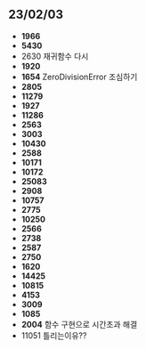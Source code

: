 ## 23/02/03

 - **1966**
 - **5430**
 - 2630 재귀함수 다시
 - **1920**
 - **1654** ZeroDivisionError 조심하기
 - **2805**
 - **11279**
 - **1927**
 - **11286**
 - **2563**
 - **3003**
 - **10430**
 - **2588**
 - **10171**
 - **10172**
 - **25083**
 - **2908**
 - **10757**
 - **2775**
 - **10250**
 - **2566**
 - **2738**
 - **2587**
 - **2750**
 - **1620**
 - **14425**
 - **10815**
 - **4153**
 - **3009**
 - **1085**
 - **2004** 함수 구현으로 시간초과 해결
 - 11051 틀리는이유??